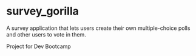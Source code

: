 survey_gorilla
==============
A survey application that lets users create their own multiple-choice polls and other users to vote in them.

Project for Dev Bootcamp
